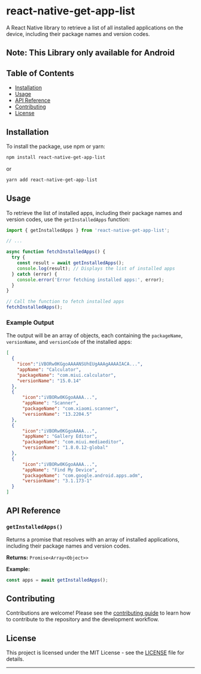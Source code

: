 # react-native-get-app-list

A React Native library to retrieve a list of all installed applications on the device, including their package names and version codes.

## Note: This Library only available for Android

## Table of Contents

- [Installation](#installation)
- [Usage](#usage)
- [API Reference](#api-reference)
- [Contributing](#contributing)
- [License](#license)

## Installation

To install the package, use npm or yarn:

```sh
npm install react-native-get-app-list
```

or

```sh
yarn add react-native-get-app-list
```

## Usage

To retrieve the list of installed apps, including their package names and version codes, use the `getInstalledApps` function:

```javascript
import { getInstalledApps } from 'react-native-get-app-list';

// ...

async function fetchInstalledApps() {
  try {
    const result = await getInstalledApps();
    console.log(result); // Displays the list of installed apps
  } catch (error) {
    console.error('Error fetching installed apps:', error);
  }
}

// Call the function to fetch installed apps
fetchInstalledApps();
```

### Example Output

The output will be an array of objects, each containing the `packageName`, `versionName`, and `versionCode` of the installed apps:

```json
[
  {
    "icon":"iVBORw0KGgoAAAANSUhEUgAAAgAAAAIACA...",
    "appName": "Calculator",
    "packageName": "com.miui.calculator",
    "versionName": "15.0.14"
  },
  {
      "icon":"iVBORw0KGgoAAAA...",
      "appName": "Scanner",
      "packageName": "com.xiaomi.scanner",
      "versionName": "13.2204.5"
  },
  {
      "icon":"iVBORw0KGgoAAAA...",
      "appName": "Gallery Editor",
      "packageName": "com.miui.mediaeditor",
      "versionName": "1.8.0.12-global"
  },
  {
      "icon":"iVBORw0KGgoAAAA...",
      "appName": "Find My Device",
      "packageName": "com.google.android.apps.adm",
      "versionName": "3.1.173-1"
  }
]
```

## API Reference

### `getInstalledApps()`

Returns a promise that resolves with an array of installed applications, including their package names and version codes.

**Returns:** `Promise<Array<Object>>`

**Example:**

```javascript
const apps = await getInstalledApps();
```

## Contributing

Contributions are welcome! Please see the [contributing guide](CONTRIBUTING.md) to learn how to contribute to the repository and the development workflow.

## License

This project is licensed under the MIT License - see the [LICENSE](LICENSE) file for details.

---
